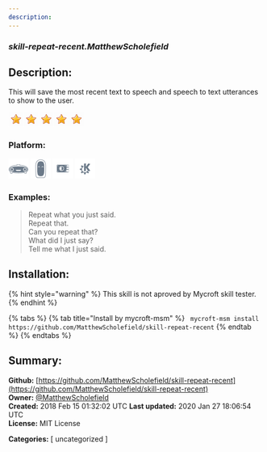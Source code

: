 ```yaml
---
description: 
---
```


### _skill-repeat-recent.MatthewScholefield_  
## Description:  
This will save the most recent text to speech and speech to text utterances to show to the user.  
  
![](../.gitbook/assets/star.png)![](../.gitbook/assets/star.png)![](../.gitbook/assets/star.png)![](../.gitbook/assets/star.png)![](../.gitbook/assets/star.png)  
  
### Platform:  
 ![Mark I](../.gitbook/assets/mark-1-icon.png)  ![Mark II](../.gitbook/assets/mark-2-icon.png)  ![Picroft](../.gitbook/assets/picroft-icon.png)  ![plasmoid](../.gitbook/assets/kde.png)   
### Examples:  
> Repeat what you just said.  
> Repeat that.  
> Can you repeat that?  
> What did I just say?  
> Tell me what I just said.  
  
## Installation:  
{% hint style="warning" %}
This skill is not aproved by Mycroft skill tester.
{% endhint %}
    
{% tabs %}
{% tab title="Install by mycroft-msm" %}
``` mycroft-msm install https://github.com/MatthewScholefield/skill-repeat-recent```
{% endtab %}
  {% endtabs %}
    
## Summary:  
**Github:** [https://github.com/MatthewScholefield/skill-repeat-recent](https://github.com/MatthewScholefield/skill-repeat-recent)  
**Owner:** [@MatthewScholefield](https://github.com/MatthewScholefield)  
**Created:** 2018 Feb 15 01:32:02 UTC  **Last updated:** 2020 Jan 27 18:06:54 UTC  
**License:** MIT License  
  
**Categories:** [ uncategorized ]   
